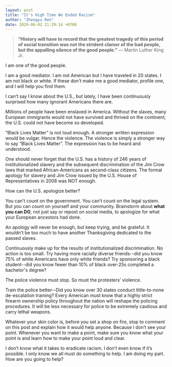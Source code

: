 ```yaml
---
layout: post
title: "It's High Time We Ended Racism"
author: "Zhengyu Ren"
date: 2020-06-02 21:29:14 +0700
---
```


> **“History will have to record that the greatest tragedy of this period of social transition was not the strident clamor of the bad people, but the appalling silence of the good people.”** ― Martin Luther King Jr.

I am one of the good people.

I am a good mediator. I am not American but I have traveled in 20 states. I am not black or white. If these don’t make me a good mediator, profile one, and I will help you find them.

I can’t say I know about the U.S., but lately, I have been continuously surprised how many ignorant Americans there are.

Millions of people have been enslaved in America. Without the slaves, many European immigrants would not have survived and thrived on the continent; the U.S. could not have become so developed.

“Black Lives Matter” is not loud enough. A stronger written expression would be vulgar. Hence the violence. The violence is simply a stronger way to say “Black Lives Matter”. The expression has to be heard and understood.

One should never forget that the U.S. has a history of 246 years of institutionalized slavery and the subsequent discrimination of the Jim Crow laws that marked African-Americans as second-class citizens. The formal apology for slavery and Jim Crow issued by the U.S. House of Representatives in 2008 was NOT enough.

How can the U.S. apologize better?

You can’t count on the government. You can’t count on the legal system. But you can count on yourself and your community. Brainstorm about **what you can DO**, not just say or repost on social media, to apologize for what your European ancestors had done.

An apology will never be enough, but keep trying, and be grateful. It wouldn’t be too much to have another Thanksgiving dedicated to the passed slaves.

Continuously make up for the results of institutionalized discrimination. No action is too small. Try having more racially diverse friends--did you know 75% of white Americans have only white friends? Try sponsoring a black student--did you know fewer than 10% of black over-25s completed a bachelor's degree?

The police violence must stop. So must the protesters’ violence.

Train the police better--Did you know over 30 states conduct little-to-none de-escalation training? Every American must know that a highly strict firearm ownership policy throughout the nation will reshape the policing procedures. It will be less necessary for police to be extremely cautious and carry lethal weapons.

Whatever your skin color is, before you set a shop on fire, stop to comment on this post and explain how it would help anyone. Because I don’t see your point. Whenever you want to make a point, make sure you know what your point is and learn how to make your point loud and clear.

I don’t know what it takes to eradicate racism. I don’t even know if it’s possible. I only know we all must do something to help. I am doing my part. How are you going to help?
